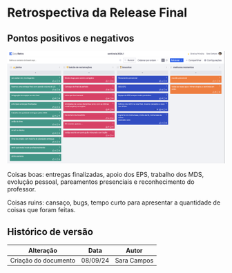 # Retrospectiva da Release Final

## Pontos positivos e negativos

![retro0809](../../../assets/retro0809.png)

Coisas boas: entregas finalizadas, apoio dos EPS, trabalho dos MDS, evolução pessoal, pareamentos presenciais e reconhecimento do professor.

Coisas ruins: cansaço, bugs, tempo curto para apresentar a quantidade de coisas que foram feitas.

## Histórico de versão

| Alteração            | Data     | Autor       |
| -------------------- | -------- | ----------- |
| Criação do documento | 08/09/24 | Sara Campos |

